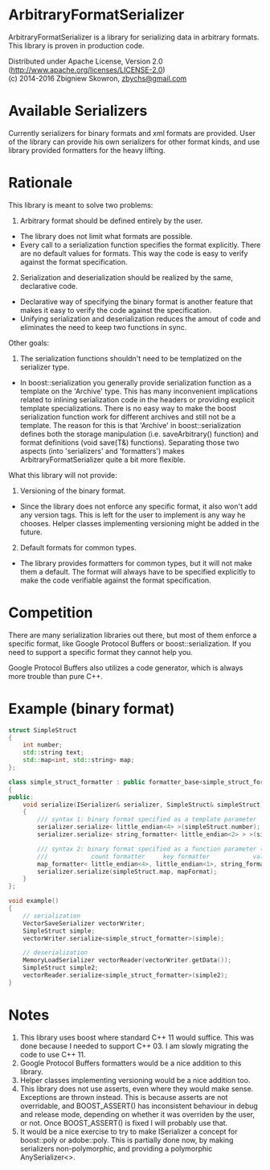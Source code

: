 ArbitraryFormatSerializer
======================

ArbitraryFormatSerializer is a library for serializing data in arbitrary formats.
This library is proven in production code.

Distributed under Apache License, Version 2.0 (http://www.apache.org/licenses/LICENSE-2.0)  
(c) 2014-2016 Zbigniew Skowron, zbychs@gmail.com

Available Serializers
=====================

Currently serializers for binary formats and xml formats are provided.
User of the library can provide his own serializers for other format kinds, and use library provided formatters for the heavy lifting.

Rationale
=========

This library is meant to solve two problems:

1. Arbitrary format should be defined entirely by the user.
  - The library does not limit what formats are possible.
  - Every call to a serialization function specifies the format explicitly. There are no default values for formats. This way the code is easy to verify against the format specification.
2. Serialization and deserialization should be realized by the same, declarative code.
  - Declarative way of specifying the binary format is another feature that makes it easy to verify the code against the specification.
  - Unifying serialization and deserialization reduces the amout of code and eliminates the need to keep two functions in sync.
 
Other goals:

1. The serialization functions shouldn't need to be templatized on the serializer type.
  - In boost::serialization you generally provide serialization function as a template on the 'Archive' type. This has many inconvenient implications related to inlining serialization code in the headers or providing explicit template specializations. There is no easy way to make the boost serialization function work for different archives and still not be a template. The reason for this is that 'Archive' in boost::serialization defines both the storage manipulation (i.e. saveArbitrary() function) and format definitions (void save(T&) functions). Separating those two aspects (into 'serializers' and 'formatters') makes ArbitraryFormatSerializer quite a bit more flexible.
 
What this library will not provide:

1. Versioning of the binary format.
  - Since the library does not enforce any specific format, it also won't add any version tags. This is left for the user to implement is any way he chooses. Helper classes implementing versioning might be added in the future.
2. Default formats for common types.
  - The library provides formatters for common types, but it will not make them a default. The format will always have to be specified explicitly to make the code verifiable against the format specification.

Competition
===========

There are many serialization libraries out there, but most of them enforce a specific format, like Google Protocol Buffers or boost::serialization.
If you need to support a specific format they cannot help you.

Google Protocol Buffers also utilizes a code generator, which is always more trouble than pure C++.

Example (binary format)
=======================

```cpp
struct SimpleStruct
{
    int number;
    std::string text;
    std::map<int, std::string> map;
};

class simple_struct_formatter : public formatter_base<simple_struct_formatter>
{
public:
    void serialize(ISerializer& serializer, SimpleStruct& simpleStruct)
    {
        /// syntax 1: binary format specified as a template parameter
        serializer.serialize< little_endian<4> >(simpleStruct.number);
        serializer.serialize< string_formatter< little_endian<2> > >(simpleStruct.text);

        /// syntax 2: binary format specified as a function parameter (allows for stateful formatters)
        ///            count formatter     key formatter            value formatter
        map_formatter< little_endian<4>, little_endian<1>, string_formatter< little_endian<4> > > mapFormat;
        serializer.serialize(simpleStruct.map, mapFormat);
    }
};

void example()
{
    // serialization
    VectorSaveSerializer vectorWriter;
    SimpleStruct simple;
    vectorWriter.serialize<simple_struct_formatter>(simple);

    // deserialization
    MemoryLoadSerializer vectorReader(vectorWriter.getData());
    SimpleStruct simple2;
    vectorReader.serialize<simple_struct_formatter>(simple2);
}
```

Notes
=====

1. This library uses boost where standard C++ 11 would suffice. This was done because I needed to support C++ 03.
   I am slowly migrating the code to use C++ 11.
2. Google Protocol Buffers formatters would be a nice addition to this library.
3. Helper classes implementing versioning would be a nice addition too.
4. This library does not use asserts, even where they would make sense. Exceptions are thrown instead. This is because asserts are not overridable, and BOOST_ASSERT() has inconsistent behaviour in debug and release mode, depending on whether it was overriden by the user, or not. Once BOOST_ASSERT() is fixed I will probably use that.
5. It would be a nice exercise to try to make ISerializer a concept for boost::poly or adobe::poly. This is partially done now, by making serializers non-polymorphic, and providing a polymorphic AnySerializer<>.
